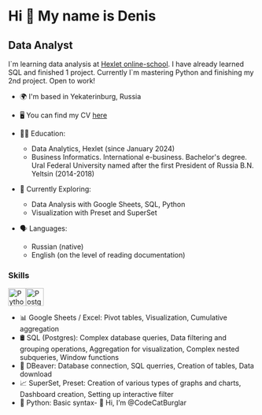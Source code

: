 Hi 👋 My name is Denis
==============================

Data Analyst
------------

I\`m learning data analysis at [Hexlet online-school](https://cv.hexlet.io/ru/resumes/5838). I have already learned SQL and finished 1 project. Currently I`m mastering Python and finishing my 2nd project. Open to work!

* 🌍  I'm based in Yekaterinburg, Russia
* 🖥️  You can find my CV [here](https://cv.hexlet.io/ru/resumes/5838)

* 👨‍🎓 Education:
  * Data Analytics, Hexlet (since January 2024)
  * Business Informatics. International e-business. Bachelor's degree. Ural Federal University named after the first President of Russia B.N. Yeltsin (2014-2018)
  
* 🔭 Currently Exploring:
  
  * Data Analysis with Google Sheets, SQL, Python
  * Visualization with Preset and SuperSet

* 🗣️ Languages:
  * Russian (native)
  * English (on the level of reading documentation)

### Skills

<p align="left">
<a href="https://www.python.org/" target="_blank" rel="noreferrer"><img src="https://raw.githubusercontent.com/danielcranney/readme-generator/main/public/icons/skills/python-colored.svg" width="36" height="36" alt="Python" /></a><a href="https://www.postgresql.org/" target="_blank" rel="noreferrer"><img src="https://raw.githubusercontent.com/danielcranney/readme-generator/main/public/icons/skills/postgresql-colored.svg" width="36" height="36" alt="PostgreSQL" /></a>
</p>

* 📊 Google Sheets / Excel: Pivot tables, Visualization, Cumulative aggregation
* 🛢️ SQL (Postgres): Complex database queries, Data filtering and grouping operations, Aggregation for visualization, Complex nested subqueries, Window functions
* 🦫 DBeaver: Database connection, SQL querries, Creation of tables, Data download
* 📈 SuperSet, Preset: Creation of various types of graphs and charts, Dashboard creation, Setting up interactive filter
* 🐍 Python: Basic syntax- 👋 Hi, I’m @CodeCatBurglar

